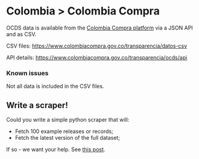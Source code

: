 Colombia > Colombia Compra
==========================

OCDS data is available from the [Colombia Compra platform](https://www.colombiacompra.gov.co/transparencia/estandar-ocds) via a JSON API and as CSV.

CSV files: https://www.colombiacompra.gov.co/transparencia/datos-csv

API details: https://www.colombiacompra.gov.co/transparencia/ocds/api

### Known issues

Not all data is included in the CSV files. 

## Write a scraper!

Could you write a simple python scraper that will:

* Fetch 100 example releases or records;
* Fetch the latest version of the full dataset;

If so - we want your help. See [this post](https://groups.google.com/a/open-contracting.org/forum/#!topic/standard-discuss/HtSYpbH5QGY). 
